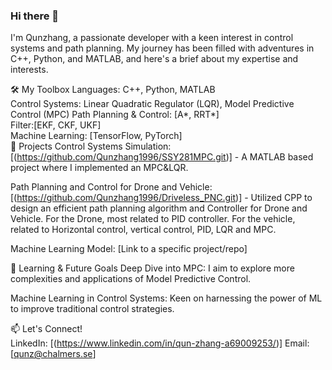 ### Hi there 👋

I'm Qunzhang, a passionate developer with a keen interest in control systems and path planning. My journey has been filled with adventures in C++, Python, and MATLAB, and here's a brief about my expertise and interests.  

🛠️ My Toolbox
Languages: C++, Python, MATLAB  
Control Systems: Linear Quadratic Regulator (LQR), Model Predictive Control (MPC)
Path Planning & Control: [A*, RRT*]  
Filter:[EKF, CKF, UKF]  
Machine Learning: [TensorFlow, PyTorch]  
🚀 Projects
Control Systems Simulation: [(https://github.com/Qunzhang1996/SSY281MPC.git)] - A MATLAB based project where I implemented an MPC&LQR.  

Path Planning and Control for Drone and Vehicle: [(https://github.com/Qunzhang1996/Driveless_PNC.git)] - Utilized CPP to design an efficient path planning algorithm and Controller for Drone and Vehicle. For the Drone, most related to PID controller. For the vehicle, related to Horizontal control, vertical control, PID, LQR and MPC.  

Machine Learning Model: [Link to a specific project/repo]   

🌱 Learning & Future Goals
Deep Dive into MPC: I aim to explore more complexities and applications of Model Predictive Control.  

Machine Learning in Control Systems: Keen on harnessing the power of ML to improve traditional control strategies.  

📫 Let's Connect!  
LinkedIn: [(https://www.linkedin.com/in/qun-zhang-a69009253/)]
Email: [qunz@chalmers.se]
